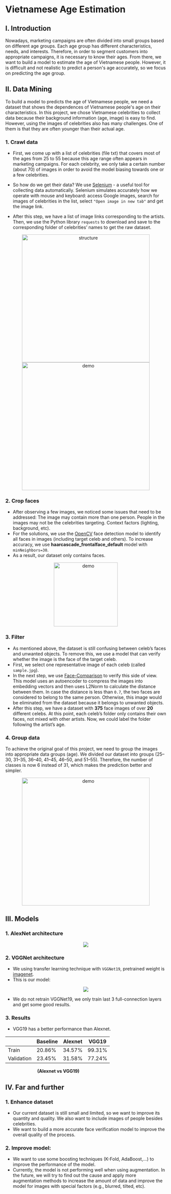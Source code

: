 Vietnamese Age Estimation
=========================

## I. Introduction

Nowadays, marketing campaigns are often divided into small groups based on different age groups. Each age group has different characteristics, needs, and interests. Therefore, in order to segment customers into appropriate campaigns, it is necessary to know their ages. From there, we want to build a model to estimate the age of Vietnamese people. However, it is difficult and not realistic to predict a person's age accurately, so we focus on predicting the age group.

## II. Data Mining 

To build a model to predicts the age of Vietnamese people, we need a dataset that shows the dependences of Vietnamese people's age on their characteristics. 
In this project, we chose Vietnamese celebrities to collect data because their background information (age, image) is easy to find. However, using the images of celebrities also has many challenges. One of them is that they are often younger than their actual age.


### 1. Crawl data

- First, we come up with a list of celebrities (file txt) that covers most of the ages from 25 to 55 because this age range often appears in marketing campaigns. For each celebrity, we only take a certain number (about 70) of images in order to avoid the model biasing towards one or a few celebrities. 

- So how do we get their data? We use [Selenium](https://www.selenium.dev/) - a useful tool for collecting data automatically. Selenium simulates accurately how we operate with mouse and keyboard: access Google images, search for images of celebrities in the list, select ``"Open image in new tab"`` and get the image link.

- After this step, we have a list of image links corresponding to the artists. Then, we use the Python library ``requests`` to download and save to the corresponding folder of celebrities’ names to get the raw dataset.

<p align="center">
<img src="./imgs/data_structure.png" alt="structure" height="400"/> <img src="./imgs/baoanh_9.jpg" alt="demo" height="400"/>
</p>

### 2. Crop faces

- After observing a few images, we noticed some issues that need to be addressed:
The image may contain more than one person.
People in the images may not be the celebrities targeting.
Context factors (lighting, background, etc).
- For the solutions, we use the [OpenCV](https://opencv.org/) face detection model to identify all faces in images (including target celeb and others). To increase accuracy, we use **haarcascade_frontalface_default** model with ``minNeighbors=30``.
- As a result, our dataset only contains faces.

<p align="center">
<img src="./imgs/crop_faces.png" alt="demo" height="200"/>
</p>

### 3. Filter

- As mentioned above, the dataset is still confusing between celeb’s faces and unwanted objects. To remove this, we use a model that can verify whether the image is the face of the target celeb.
- First, we select one representative image of each celeb (called ``sample.jpg``). 
- In the next step, we use [Face-Comparison](https://github.com/m-lyon/face-comparison) to verify this side of view. This model uses an autoencoder to compress the images into embedding vectors and then uses L2Norm to calculate the distance between them. In case the distance is less than ``0.7``, the two faces are considered to belong to the same person. Otherwise, this image would be eliminated from the dataset because it belongs to unwanted objects.
- After this step, we have a dataset with **375** face images of over **20** different celebs. At this point, each celeb’s folder only contains their own faces, not mixed with other artists. Now, we could label the folder following the artist’s age.

### 4. Group data

To achieve the original goal of this project, we need to group the images into appropriate data groups (age). We divided our dataset into groups (25–30, 31–35, 36–40, 41–45, 46–50, and 51–55). Therefore, the number of classes is now 6 instead of 31, which makes the prediction better and simpler.

<p align="center">
<img src="./imgs/histplot.png" alt="demo" height="400"/> 
</p>

## III. Models

### 1. AlexNet architecture

<p align="center">
  <img src="imgs/alexnet.png" >
</p>

### 2. VGGNet architecture

- We using transfer learning technique with ``VGGNet19``, pretrained weight is [imagenet](https://www.image-net.org/).
- This is our model:

<p align="center">
  <img src="imgs/vgg19.png" >
</p>

- We do not retrain VGGNet19, we only train last 3 full-connection layers and get some good results.

### 3. Results

- VGG19 has a better performance than Alexnet.

|          |Baseline| Alexnet | VGG19 |
|----------|--------|---------|-------|
|Train     |20.86%  |34.57%   |99.31% |
|Validation|23.45%  |31.58%   |77.24% |

<p style="margin-left: 100px;"><b>(Alexnet vs VGG19)</b></p>

## IV. Far and further

### 1. Enhance dataset

- Our current dataset is still small and limited, so we want to improve its quantity and quality. We also want to include images of people besides celebrities. 
- We want to build a more accurate face verification model to improve the overall quality of the process.

### 2. Improve model:

- We want to use some boosting techniques (K-Fold, AdaBoost,...) to improve the performance of the model.
- Currently, the model is not performing well when using augmentation. In the future, we will try to find out the cause and apply more augmentation methods to increase the amount of data and improve the model for images with special factors (e.g., blurred, tilted, etc).
